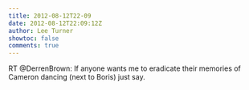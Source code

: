 ```yaml
---
title: 2012-08-12T22-09
date: 2012-08-12T22:09:12Z
author: Lee Turner
showtoc: false
comments: true
---
```


RT @DerrenBrown: If anyone wants me to eradicate their memories of Cameron dancing (next to Boris) just say.


